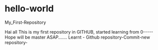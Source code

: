 # hello-world
My_First-Repository

Hai all
This is my first repository in GITHUB, started learning from 0-----
Hope will be master ASAP.......
Learnt - Github repository-Commit-new repository-
